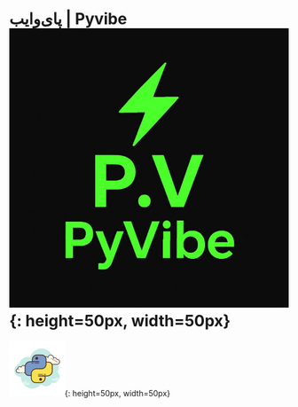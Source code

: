 # پای‌وایب | Pyvibe ![logo](PyVibe.jpg){: height=50px, width=50px}

![logo](python.png){: height=50px, width=50px}
